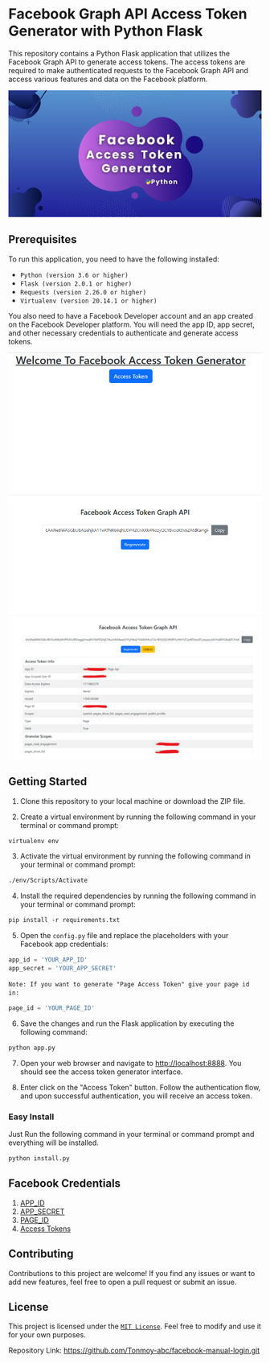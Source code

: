 # Facebook Graph API Access Token Generator with Python Flask #

This repository contains a Python Flask application that utilizes the Facebook Graph API to generate access tokens. The access tokens are required to make authenticated requests to the Facebook Graph API and access various features and data on the Facebook platform.

![Image](https://github.com/Tonmoy-abc/facebook-manual-login/blob/main/img/pic1.png?raw=true)

## Prerequisites ##

To run this application, you need to have the following installed:

- `Python (version 3.6 or higher)`
- `Flask (version 2.0.1 or higher)`
- `Requests (version 2.26.0 or higher)`
- `Virtualenv (version 20.14.1 or higher)`

You also need to have a Facebook Developer account and an app created on the Facebook Developer platform. You will need the app ID, app secret, and other necessary credentials to authenticate and generate access tokens.

![Screenshot 1](https://github.com/Tonmoy-abc/facebook-manual-login/blob/main/img/sc1.png?raw=true)
![Screenshot 2](https://github.com/Tonmoy-abc/facebook-manual-login/blob/main/img/sc2.png?raw=true)
![Screenshot 3](https://github.com/Tonmoy-abc/facebook-manual-login/blob/main/img/sc3.png?raw=true)
## Getting Started ##

1. Clone this repository to your local machine or download the ZIP file.

2. Create a virtual environment by running the following command in your terminal or command prompt:

```markdown
virtualenv env
```

3. Activate the virtual environment by running the following command in your terminal or command prompt:

```markdown
./env/Scripts/Activate
```

4. Install the required dependencies by running the following command in your terminal or command prompt:

```markdown
pip install -r requirements.txt
```

5. Open the `config.py` file and replace the placeholders with your Facebook app credentials:


```python
app_id = 'YOUR_APP_ID'
app_secret = 'YOUR_APP_SECRET'
```

`Note: If you want to generate "Page Access Token" give your page id in:`  

```python
page_id = 'YOUR_PAGE_ID'
```  

6. Save the changes and run the Flask application by executing the following command:

```markdown
python app.py
```

7. Open your web browser and navigate to <http://localhost:8888>. You should see the access token generator interface.

8. Enter click on the "Access Token" button. Follow the authentication flow, and upon successful authentication, you will receive an access token.

### Easy Install ###

Just Run the following command in your terminal or command prompt and everything will be installed.

```markdown
python install.py
```

## Facebook Credentials ##

1. [APP_ID][app_id]
2. [APP_SECRET][app_secret]
3. [PAGE_ID][page_id]
4. [Access Tokens][access_tokens]

## Contributing ##

Contributions to this project are welcome! If you find any issues or want to add new features, feel free to open a pull request or submit an issue.

## License ##

This project is licensed under the [`MIT License`][license]. Feel free to modify and use it for your own purposes.

Repository Link: <https://github.com/Tonmoy-abc/facebook-manual-login.git>

[app_id]:https://goldplugins.com/documentation/wp-social-pro-documentation/how-to-get-an-app-id-and-secret-key-from-facebook/
[app_secret]:https://goldplugins.com/documentation/wp-social-pro-documentation/how-to-get-an-app-id-and-secret-key-from-facebook/
[access_tokens]:https://developers.facebook.com/tools/accesstoken/
[page_id]:https://www.facebook.com/business/help/2814101678867149
[license]:https://github.com/Tonmoy-abc/facebook-manual-login/blob/main/LICENSE

